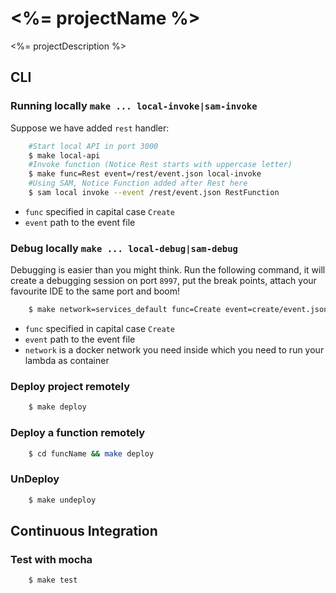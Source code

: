 # <%= projectName %>
<%= projectDescription %>

## CLI

### Running locally `make ... local-invoke|sam-invoke`

Suppose we have added `rest` handler:

```bash
    #Start local API in port 3000
    $ make local-api 
    #Invoke function (Notice Rest starts with uppercase letter)
    $ make func=Rest event=/rest/event.json local-invoke
    #Using SAM, Notice Function added after Rest here
    $ sam local invoke --event /rest/event.json RestFunction
```

- `func` specified in capital case `Create`
- `event` path to the event file 


### Debug locally `make ... local-debug|sam-debug`

Debugging is easier than you might think. Run the following command, it will create a debugging session on port `8997`, put the break points, attach your favourite IDE to the same port and boom!

```bash
    $ make network=services_default func=Create event=create/event.json sam-debug
```

- `func` specified in capital case `Create`
- `event` path to the event file 
- `network` is a docker network you need inside which you need to run your lambda as container


### Deploy project remotely

```bash
    $ make deploy
```

### Deploy a function remotely

```bash
    $ cd funcName && make deploy  
```

### UnDeploy

```bash
    $ make undeploy
```

## Continuous Integration

### Test with mocha

```bash
    $ make test
```

